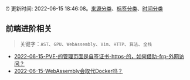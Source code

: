 :alarm_clock: 更新时间: 2022-06-15 18:46:08。[来源分类](../README.md)、[标签分类](../TAGS.md)、[时间分类](../TIMELINE.md)

## 前端进阶相关


> 关键字：`AST`、`GPU`、`WebAssembly`、`Vim`、`HTTP`、`算法`、`全栈`



- [2022-06-15-PVE-的管理页面是自签证书-https-的，如何借助-frp-外网访问？](https://www.v2ex.com/t/859872) 
- [2022-06-15-WebAssembly会取代Docker吗？](https://toutiao.io/k/ojpzxm8) 